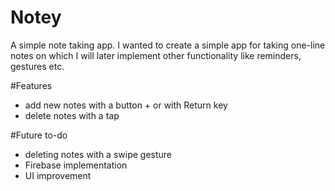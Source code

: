 # Notey
A simple note taking app. I wanted to create a simple app for taking one-line notes on which I will later implement other functionality like reminders, gestures etc.

#Features
- add new notes with a button + or with Return key
- delete notes with a tap

#Future to-do
- deleting notes with a swipe gesture
- Firebase implementation
- UI improvement
